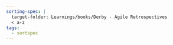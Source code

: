 ```yaml
---
sorting-spec: |
  target-folder: Learnings/books/Derby - Agile Retrospectives
  < a-z
tags:
  - sortspec
---
```

